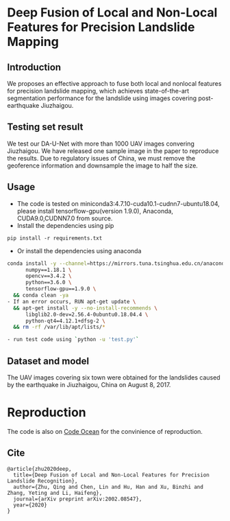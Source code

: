 # Deep Fusion of Local and Non-Local Features for Precision Landslide Mapping

## Introduction
We proposes an effective approach to fuse both local and nonlocal features for precision landslide mapping, which achieves state-of-the-art segmentation performance for the landslide using images covering post-earthquake Jiuzhaigou.

## Testing set result

We test our DA-U-Net with more than 1000 UAV images convering Jiuzhaigou. We have released one sample image in the paper to reproduce the results.
Due to regulatory issues of China, we must remove the geoference information and downsample the image to half the size.

## Usage

  - The code is tested on miniconda3:4.7.10-cuda10.1-cudnn7-ubuntu18.04, please install tensorflow-gpu(version 1.9.0), Anaconda, CUDA9.0,CUDNN7.0 from source.
  - Install the dependencies using pip
   ```
   pip install -r requirements.txt
   ```
  - Or install the dependencies using anaconda
  ```bash
  conda install -y --channel=https://mirrors.tuna.tsinghua.edu.cn/anaconda/pkgs/main --channel=https://mirrors.tuna.tsinghua.edu.cn/anaconda/cloud/conda-forge \
        numpy==1.18.1 \
        opencv==3.4.2 \
        python==3.6.0 \
        tensorflow-gpu==1.9.0 \
    && conda clean -ya
  - If an error occurs, RUN apt-get update \
    && apt-get install -y --no-install-recommends \
        libglib2.0-dev=2.56.4-0ubuntu0.18.04.4 \
        python-qt4=4.12.1+dfsg-2 \
    && rm -rf /var/lib/apt/lists/*

  - run test code using `python -u 'test.py'`
  ```

## Dataset and model

The UAV images covering six town were obtained for the landslides caused by the earthquake in Jiuzhaigou, China on August 8, 2017.

# Reproduction

The code is also on [Code Ocean](https://codeocean.com/capsule/0157338/tree/v1) for the convinience of reproduction.

## Cite

```
@article{zhu2020deep,
  title={Deep Fusion of Local and Non-Local Features for Precision Landslide Recognition},
  author={Zhu, Qing and Chen, Lin and Hu, Han and Xu, Binzhi and Zhang, Yeting and Li, Haifeng},
  journal={arXiv preprint arXiv:2002.08547},
  year={2020}
}
```

